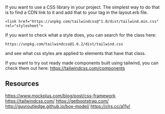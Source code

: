 If you want to use a CSS library in your project. The simplest way to do that is to find a CDN link to it and add that to your <head> tag in the layout.erb file.

```
<link href="https://unpkg.com/tailwindcss@^1.0/dist/tailwind.min.css" rel="stylesheet">
```

If you want to check what a style does, you can search for the class here:
```
https://unpkg.com/tailwindcss@1.6.2/dist/tailwind.css
```
and see what css styles are applied to elements that have that class.

If you want to try out ready made components built using tailwind, you can check them out here: 
https://tailwindcss.com/components
## Resources
https://www.mockplus.com/blog/post/css-framework
https://tailwindcss.com/
https://getbootstrap.com/
http://guyroutledge.github.io/box-model/
https://clrs.cc/a11y/
